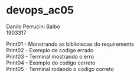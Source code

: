 # devops_ac05  
Danilo Perrucini Balbo  
1903317  

Print01 - Monstrando as bibliotecas do requirements  
Print02 - Exemplo de codigo errado  
Print03 - Terminal mostrando o erro  
Print04 - Exemplo do codigo correto  
Print05 - Terminal rodando o codigo correto  

